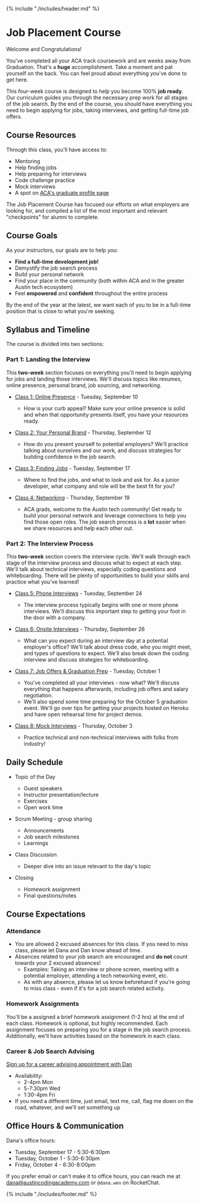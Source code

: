 {% include "./includes/header.md" %}

# Job Placement Course

Welcome and Congratulations!

You've completed all your ACA track coursework and are weeks away from Graduation. That's a **huge** accomplishment. Take a moment and pat yourself on the back. You can feel proud about everything you've done to get here.

This four-week course is designed to help you become 100% **job ready**. Our curriculum guides you through the necessary prep work for all stages of the job search. By the end of the course, you should have everything you need to begin applying for jobs, taking interviews, and getting full-time job offers.
<!--What does it mean to be **job ready**? We've put together a Job Ready Checklist to help guide you through the process.-->

## Course Resources

Through this class, you'll have access to:
* Mentoring
* Help finding jobs
* Help preparing for interviews
* Code challenge practice
* Mock interviews
* A spot on [ACA's graduate profile page](https://austincodingacademy.com/hire/)

The Job Placement Course has focused our efforts on what employers are looking for, and compiled a list of the most important and relevant "checkpoints" for alumni to complete.

## Course Goals

As your instructors, our goals are to help you:

* **Find a full-time development job!**
* Demystify the job search process
* Build your personal network
* Find your place in the community (both within ACA and in the greater Austin tech ecosystem)
* Feel **empowered** and **confident** throughout the entire process

By the end of the year at the latest, we want each of you to be in a full-time position that is close to what you're seeking.

## Syllabus and Timeline

The course is divided into two sections:

### Part 1: Landing the Interview

This **two-week** section focuses on everything you'll need to begin applying for jobs and landing those interviews. We'll discuss topics like resumes, online presence, personal brand, job sourcing, and networking.

* [Class 1: Online Presence](2019-summer/1-online-presence.md) - Tuesday, September 10
  * How is your curb appeal? Make sure your online presence is solid and when that opportunity presents itself, you have your resources ready.
  
* [Class 2: Your Personal Brand](2019-summer/2-personal-brand.md) - Thursday, September 12
  * How do you present yourself to potential employers? We'll practice talking about ourselves and our work, and discuss strategies for building confidence in the job search.
  
* [Class 3: Finding Jobs](2019-summer/3-job-search.md) - Tuesday, September 17
  * Where to find the jobs, and what to look and ask for. As a junior developer, what company and role will be the best fit for you?
  
* [Class 4: Networking](2019-summer/4-networking.md) - Thursday, September 19
  * ACA grads, welcome to the Austin tech community! Get ready to build your personal network and leverage connections to help you find those open roles. The job search process is a **lot** easier when we share resources and help each other out.

### Part 2: The Interview Process

This **two-week** section covers the interview cycle. We'll walk through each stage of the interview process and discuss what to expect at each step. We'll talk about technical interviews, especially coding questions and whiteboarding. There will be plenty of opportunities to build your skills and practice what you've learned!

* [Class 5: Phone Interviews](2019-summer/5-phone-interview.md) - Tuesday, September 24
  * The interview process typically begins with one or more phone interviews. We'll discuss this important step to getting your foot in the door with a company.
  
* [Class 6: Onsite Interviews](2019-summer/6-whiteboarding.md) - Thursday, September 26
  * What can you expect during an interview day at a potential employer's office? We'll talk about dress code, who you might meet, and types of questions to expect. We'll also break down the coding interview and discuss strategies for whiteboarding.
  
* [Class 7: Job Offers & Graduation Prep](2019-summer/7-job-offer.md) - Tuesday, October 1
  * You've completed all your interviews - now what? We'll discuss everything that happens afterwards, including job offers and salary negotiation.
  * We'll also spend some time preparing for the October 5 graduation event. We'll go over tips for getting your projects hosted on Heroku and have open rehearsal time for project demos.
  
* [Class 8: Mock Interviews](2019-summer/8-mock-interview.md) - Thursday, October 3
  * Practice technical and non-technical interviews with folks from industry!
  
## Daily Schedule

* Topic of the Day
  * Guest speakers
  * Instructor presentation/lecture
  * Exercises
  * Open work time

* Scrum Meeting - group sharing
  * Announcements
  * Job search milestones
  * Learnings

* Class Discussion
  * Deeper dive into an issue relevant to the day's topic
  
* Closing
  * Homework assignment
  * Final questions/notes

## Course Expectations

### Attendance

* You are allowed 2 excused absences for this class. If you need to miss class, please let Dana and Dan know ahead of time.
* Absences related to your job search are encouraged and **do not** count towards your 2 excused absences!
  * Examples: Taking an interview or phone screen, meeting with a potential employer, attending a tech networking event, etc.
  * As with any absence, please let us know beforehand if you're going to miss class - even if it's for a job search related activity.

### Homework Assignments

You'll be a assigned a brief homework assignment (1-2 hrs) at the end of each class. Homework is optional, but highly recommended. Each assignment focuses on preparing you for a stage in the job search process. Additionally, we'll have activities based on the homework in each class.

### Career & Job Search Advising

[Sign up for a career advising appointment with Dan](https://acaappointment.as.me/?calendarID=3086181)
* Availability:
  * 2-4pm Mon
  * 5-7:30pm Wed
  * 1:30-4pm Fri
* If you need a different time, just email, text me, call, flag me down on the road, whatever, and we'll set something up

## Office Hours & Communication

Dana's office hours: 
* Tuesday, September 17 - 5:30-6:30pm
* Tuesday, October 1 - 5:30-6:30pm
* Friday, October 4 - 6:30-8:00pm

If you prefer email or can't make it to office hours, you can reach me at <dana@austincodingacademy.com> or `@dana.wen` on RocketChat.

{% include "./includes/footer.md" %}
